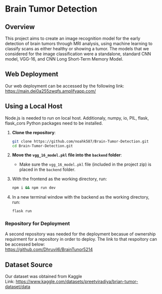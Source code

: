 # Brain Tumor Detection
## Overview
This project aims to create an image recognition model for the early detection of brain tumors through MRI analysis, using machine learning to classify scans as either healthy or showing a tumor. The models that we considered for the image classification were a standalone, standard CNN model, VGG-16, and CNN Long Short-Term Memory Model.
## Web Deployment
Our web deployment can be accessed by the following link:  
https://main.dei0a255zwqfs.amplifyapp.com/

## Using a Local Host
Node.js is needed to run on local host. Additionaly, numpy, io, PIL, flask, flask_cors Python packages need to be installed.
1. **Clone the repository**:
    ```bash
    git clone https://github.com/noahk587/Brain-Tumor-Detection.git
    cd Brain-Tumor-Detection.git
2. **Move the `vgg_16_model.pkl` file into the `backend` folder**:

    - Make sure the `vgg_16_model.pkl` file (included in the project zip) is placed in the `backend` folder.
3. With the frontend as the working directory, run:
   ```bash
   npm i && npm run dev
4. In a new terminal window with the backend as the working directory, run:
   ```bash
   flask run

### Repository for Deployment
A second repository was needed for the deployment becasue of ownership requirment for a repository in order to deploy. The link to that respoitory can be accessed below:  
https://github.com/Dhruvil6/BrainTunor5214


## Dataset Source
Our dataset was obtained from Kaggle  
Link: https://www.kaggle.com/datasets/preetviradiya/brian-tumor-dataset/data
